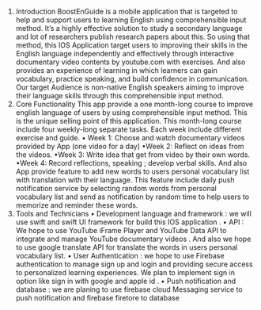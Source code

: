 1. Introduction
BoostEnGuide is a mobile application that is targeted to help and support users to learning
English using comprehensible input method. It’s a highly effective solution to study a
secondary language and lot of researchers publish research papers about this. So using that
method, this IOS Application target users to improving their skills in the English language
independently and effectively through interactive documentary video contents by
youtube.com with exercises. And also provides an experience of learning in which learners
can gain vocabulary, practice speaking, and build confidence in communication. Our target
Audience is non-native English speakers aiming to improve their language skills through this
comprehensible input method.
2. Core Functionality
This app provide a one month-long course to improve english language of users by using
comprehensible input method. This is the unique selling point of this application. This
month-long course include four weekly-long separate tasks. Each week include different
exercise and guide.
•
Week 1: Choose and watch documentary videos provided by App (one video for a
day)
•Week 2: Reflect on ideas from the videos.
•Week 3: Write idea that get from video by their own words.
•Week 4: Record reflections, speaking ; develop verbal skills.
And also App provide feature to add new words to users personal vocabulary list with
translation with their language. This feature include daily push notification service by
selecting random words from personal vocabulary list and send as notification by random
time to help users to memorize and reminder these words.
23. Tools and Technicians
•
Development language and framework : we will use swift and swift UI framework for
build this IOS application .
•
API : We hope to use YouTube iFrame Player and YouTube Data API to integrate
and manage YouTube documentary videos . And also we hope to use google translate
API for translate the words in users personal vocabulary list.
•
User Authentication : we hope to use Firebase authentication to manage sign up and
login and providing secure access to personalized learning experiences. We plan to
implement sign in option like sign in with google and apple id .
•
Push notification and database : we are planing to use firebase cloud Messaging
service to push notification and firebase firetore to database

